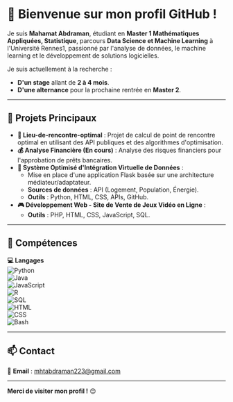 # 👋 Bienvenue sur mon profil GitHub !

Je suis **Mahamat Abdraman**, étudiant en **Master 1 Mathématiques Appliquées, Statistique**, parcours **Data Science et Machine Learning** à l'Université Rennes1, passionné par l'analyse de données, le machine learning et le développement de solutions logicielles.

Je suis actuellement à la recherche :
- **D'un stage** allant de **2 à 4 mois**.
- **D'une alternance** pour la prochaine rentrée en **Master 2**.

---

## 🌟 **Projets Principaux**

- **📍 Lieu-de-rencontre-optimal** : Projet de calcul de point de rencontre optimal en utilisant des API publiques et des algorithmes d'optimisation.
- **💰 Analyse Financière (En cours)** : Analyse des risques financiers pour l'approbation de prêts bancaires.
- **🔗 Système Optimisé d'Intégration Virtuelle de Données** :
  - Mise en place d'une application Flask basée sur une architecture médiateur/adaptateur.
  - **Sources de données** : API (Logement, Population, Énergie).
  - **Outils** : Python, HTML, CSS, APIs, GitHub.
- **🎮 Développement Web - Site de Vente de Jeux Vidéo en Ligne** :
  - **Outils** : PHP, HTML, CSS, JavaScript, SQL.

---

## 🔧 **Compétences**

**💻 Langages**  
![Python](https://img.shields.io/badge/-Python-3776AB?style=for-the-badge&logo=python&logoColor=white)  
![Java](https://img.shields.io/badge/-Java-007396?style=for-the-badge&logo=java&logoColor=white)  
![JavaScript](https://img.shields.io/badge/-JavaScript-F7DF1E?style=for-the-badge&logo=javascript&logoColor=black)  
![R](https://img.shields.io/badge/-R-276DC3?style=for-the-badge&logo=r&logoColor=white)  
![SQL](https://img.shields.io/badge/-SQL-336791?style=for-the-badge&logo=postgresql&logoColor=white)  
![HTML](https://img.shields.io/badge/-HTML5-E34F26?style=for-the-badge&logo=html5&logoColor=white)  
![CSS](https://img.shields.io/badge/-CSS3-1572B6?style=for-the-badge&logo=css3&logoColor=white)  
![Bash](https://img.shields.io/badge/-Bash-4EAA25?style=for-the-badge&logo=gnu-bash&logoColor=white)

---

## 📫 **Contact**

📧 **Email** : mhtabdraman223@gmail.com  

---

**Merci de visiter mon profil !** 😊

